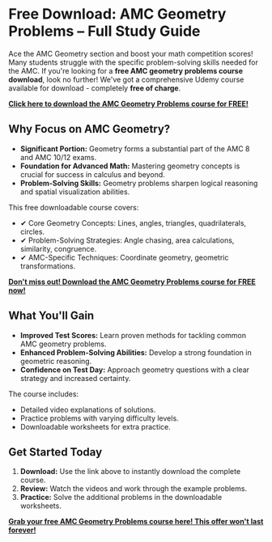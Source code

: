 # Free Download: AMC Geometry Problems – Full Study Guide

Ace the AMC Geometry section and boost your math competition scores! Many students struggle with the specific problem-solving skills needed for the AMC. If you're looking for a **free AMC geometry problems course download**, look no further! We've got a comprehensive Udemy course available for download - completely **free of charge**.

[**Click here to download the AMC Geometry Problems course for FREE!**](https://udemywork.com/amc-geometry-problems)

## Why Focus on AMC Geometry?

*   **Significant Portion:** Geometry forms a substantial part of the AMC 8 and AMC 10/12 exams.
*   **Foundation for Advanced Math:** Mastering geometry concepts is crucial for success in calculus and beyond.
*   **Problem-Solving Skills:** Geometry problems sharpen logical reasoning and spatial visualization abilities.

This free downloadable course covers:

*   ✔ Core Geometry Concepts: Lines, angles, triangles, quadrilaterals, circles.
*   ✔ Problem-Solving Strategies: Angle chasing, area calculations, similarity, congruence.
*   ✔ AMC-Specific Techniques: Coordinate geometry, geometric transformations.

[**Don't miss out! Download the AMC Geometry Problems course for FREE now!**](https://udemywork.com/amc-geometry-problems)

## What You'll Gain

*   **Improved Test Scores:** Learn proven methods for tackling common AMC geometry problems.
*   **Enhanced Problem-Solving Abilities:** Develop a strong foundation in geometric reasoning.
*   **Confidence on Test Day:** Approach geometry questions with a clear strategy and increased certainty.

The course includes:

*   Detailed video explanations of solutions.
*   Practice problems with varying difficulty levels.
*   Downloadable worksheets for extra practice.

## Get Started Today

1.  **Download:** Use the link above to instantly download the complete course.
2.  **Review:** Watch the videos and work through the example problems.
3.  **Practice:** Solve the additional problems in the downloadable worksheets.

[**Grab your free AMC Geometry Problems course here! This offer won't last forever!**](https://udemywork.com/amc-geometry-problems)

